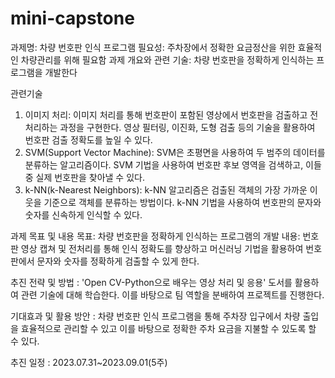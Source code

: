 # mini-capstone
과제명: 차량 번호판 인식 프로그램
필요성: 주차장에서 정확한 요금정산을 위한 효율적인 차량관리를 위해 필요함
과제 개요와 관련 기술: 차량 번호판을 정확하게 인식하는 프로그램을 개발한다

관련기술
1) 이미지 처리: 이미지 처리를 통해 번호판이 포함된 영상에서 번호판을 검출하고 전처리하는 과정을 구현한다. 영상 필터링, 이진화, 도형 검출 등의 기술을 활용하여 번호판 검출 정확도를 높일 수 있다.
2) SVM(Support Vector Machine): SVM은 초평면을 사용하여 두 범주의 데이터를 분류하는 알고리즘이다. SVM 기법을 사용하여 번호판 후보 영역을 검색하고, 이들 중 실제 번호판을 찾아낼 수 있다.
3) k-NN(k-Nearest Neighbors):  k-NN 알고리즘은 검출된 객체의 가장 가까운 이웃을 기준으로 객체를 분류하는 방법이다. k-NN 기법을 사용하여 번호판의 문자와 숫자를 신속하게 인식할 수 있다.

과제 목표 및 내용
목표: 차량 번호판을 정확하게 인식하는 프로그램의 개발
내용: 번호판 영상 캡쳐 및 전처리를 통해 인식 정확도를 향상하고 머신러닝 기법을 활용하여 번호판에서 문자와 숫자를 정확하게 검출할 수 있게 한다.

추진 전략 및 방법
: 'Open CV-Python으로 배우는 영상 처리 및 응용' 도서를 활용하여 관련 기술에 대해 학습한다. 이를 바탕으로 팀 역할을 분배하여 프로젝트를 진행한다.

기대효과 및 활용 방안
: 차량 번호판 인식 프로그램을 통해 주차장 입구에서 차량 출입을 효율적으로 관리할 수 있고 이를 바탕으로 정확한 주차 요금을 지불할 수 있도록 할 수 있다.

추진 일정
: 2023.07.31~2023.09.01(5주)
